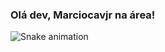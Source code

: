 ### Olá dev, Marciocavjr na área!

![Snake animation](https://github.com/Marciocavjr/Marciocavjr/blob/output/github-contribution-grid-snake.svg)
